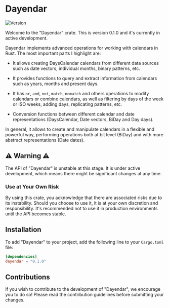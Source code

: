 # Dayendar

![Version](https://img.shields.io/badge/version-0.1.0-blue)

Welcome to the "Dayendar" crate. This is version 0.1.0 and it's currently in active development.

Dayendar implements advanced operations for working with calendars in Rust. The most important parts I highlight are:

- It allows creating DaysCalendar calendars from different data sources such as date vectors, individual months, binary patterns, etc.

- It provides functions to query and extract information from calendars such as years, months and present days.

- It has ```or```, ```and```, ```not```, ```match```, ```nomatch``` and others operations to modify calendars or combine calendars, as well as filtering by days of the week or ISO weeks, adding days, replicating patterns, etc.

- Conversion functions between different calendar and date representations (DaysCalendar, Date vectors, BiDay and Day days).

In general, it allows to create and manipulate calendars in a flexible and powerful way, performing operations both at bit level (BiDay) and with more abstract representations (Date dates).

## ⚠️ Warning ⚠️

The API of "Dayendar" is unstable at this stage. It is under active development, which means there might be significant changes at any time.

### Use at Your Own Risk

By using this crate, you acknowledge that there are associated risks due to its instability. Should you choose to use it, it is at your own discretion and responsibility. It's recommended not to use it in production environments until the API becomes stable.

## Installation

To add "Dayendar" to your project, add the following line to your `Cargo.toml` file:

```toml
[dependencies]
dayendar = "0.1.0"
```

## Contributions
If you wish to contribute to the development of "Dayendar", we encourage you to do so! Please read the contribution guidelines before submitting your changes.
